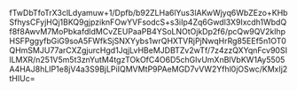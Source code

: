 fTwDbTfoTrX3clLdyamuw+1/Dpfb/b92ZLHa6lYus3lAKwWjyq6WbZEzo+KHbSfhysCFyjHQj1BKQ9gjpziknFOwYVFsodcS+s3iIp4Zq6Gwdl3X9Ixcdh1WbdQf8f8AwvM7MoPbkafdldMCvZEUPaaPB4YSoLNOtOjkDp2f6/pcQw9QV2klhpHSFPggyfbGiG9soA5FWfkSjSNXYybs1wrQHXTVRjPjNwqHrRg85EEf5n1OT0QHmSMJU77arCXZgjurcHgd1JqjLvHBeMJDBTZv2wTf/7z4zzQXYqnFcv90SIlLMXR/n251V5m5t3znYutM4tgzTOkOfC4O6D5chGlvUmXnBlVbKW1Ay5505A4HAJ8hLIP1e8jV4a3S9BjLPiIQMVMtP9PAeMGD7vVW2Yfhl0jOSwc/KMxIj2tHIUc=
